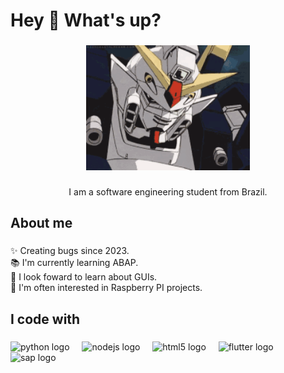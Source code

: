 <h1 align="left">Hey 👋 What's up?</h1>

###

<div align="center">
  <img height="200" src="/gundam-wing-mobile-suit-gundam-wing.gif" alt="gundam-wing-mobile-suit-gundam-wing"  />
</div>

###

<p align="center">I am a software engineering student from Brazil.</p>

###

<h2 align="left">About me</h2>

###

<p align="left">✨ Creating bugs since 2023.<br>📚 I'm currently learning ABAP.<br>🎯 I look foward to learn about GUIs.<br>🎲 I'm often interested in Raspberry PI projects.</p>

###

<h2 align="left">I code with</h2>

###

<div align="left">
  <img src="https://cdn.jsdelivr.net/gh/devicons/devicon/icons/python/python-original.svg" height="40" alt="python logo"  />
  <img width="12" />
  <img src="https://cdn.jsdelivr.net/gh/devicons/devicon/icons/nodejs/nodejs-original.svg" height="40" alt="nodejs logo"  />
  <img width="12" />
  <img src="https://cdn.jsdelivr.net/gh/devicons/devicon/icons/html5/html5-original.svg" height="40" alt="html5 logo"  />
  <img width="12" />
  <img src="https://cdn.jsdelivr.net/gh/devicons/devicon/icons/flutter/flutter-original.svg" height="40" alt="flutter logo"  />
  <img width="12" />
  <img src="https://img.icons8.com/?size=100&id=38192&format=png&color=000000" height="40" alt="sap logo"  />
</div>

###

